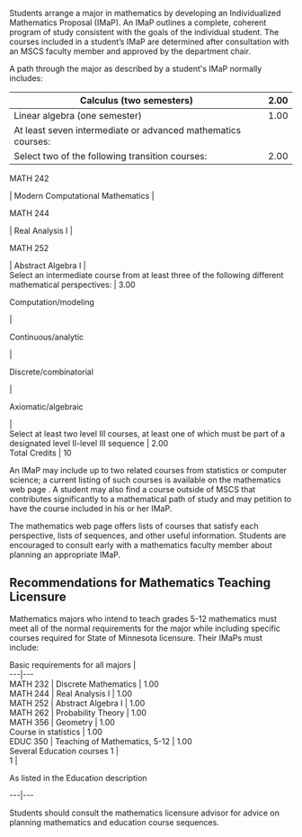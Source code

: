   
  
Students arrange a major in mathematics by developing an Individualized Mathematics Proposal (IMaP). An IMaP outlines a complete, coherent program of study consistent with the goals of the individual student. The courses included in a student’s IMaP are determined after consultation with an MSCS faculty member and approved by the department chair.

A path through the major as described by a student's IMaP normally includes:

Calculus (two semesters)  |  2.00  
---|---  
Linear algebra (one semester)  |  1.00  
At least seven intermediate or advanced mathematics courses:  |  
Select two of the following transition courses:  |  2.00  
  
MATH 242

|  Modern Computational Mathematics  |  
  
MATH 244

|  Real Analysis I  |  
  
MATH 252

|  Abstract Algebra I  |  
Select an intermediate course from at least three of the following different mathematical perspectives:  |  3.00  
  
Computation/modeling

|  
  
Continuous/analytic

|  
  
Discrete/combinatorial

|  
  
Axiomatic/algebraic

|  
Select at least two level III courses, at least one of which must be part of a designated level II-level III sequence  |  2.00  
Total Credits  |  10  
  
An IMaP may include up to two related courses from statistics or computer science; a current listing of such courses is available on the  mathematics web page  . A student may also find a course outside of MSCS that contributes significantly to a mathematical path of study and may petition to have the course included in his or her IMaP.

The  mathematics web page  offers lists of courses that satisfy each perspective, lists of sequences, and other useful information. Students are encouraged to consult early with a mathematics faculty member about planning an appropriate IMaP.

##  Recommendations for Mathematics Teaching Licensure

Mathematics majors who intend to teach grades 5-12 mathematics must meet all of the normal requirements for the major while including specific courses required for State of Minnesota licensure. Their IMaPs must include:

Basic requirements for all majors  |  
---|---  
MATH 232  |  Discrete Mathematics  |  1.00  
MATH 244  |  Real Analysis I  |  1.00  
MATH 252  |  Abstract Algebra I  |  1.00  
MATH 262  |  Probability Theory  |  1.00  
MATH 356  |  Geometry  |  1.00  
Course in statistics  |  1.00  
EDUC 350  |  Teaching of Mathematics, 5-12  |  1.00  
Several Education courses  1  |  
1  |

As listed in the  Education  description  
  
---|---  
  
Students should consult the mathematics licensure advisor for advice on planning mathematics and education course sequences.

